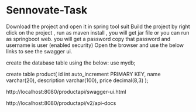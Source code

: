 # Sennovate-Task

Download the project and open it in spring tool suit
Build the project by right click on the project , run as  maven install , you will get jar file or you can run as springboot web. 
you will get a password copy that password and  username is user  (enabled security)
Open the browser and use the below links to see the swagger ui.

create the database table using the below:
use mydb;

create table product(
id int auto_increment PRIMARY KEY,
name varchar(20),
description varchar(100),
price decimal(8,3) 
);



http://localhost:8080/productapi/swagger-ui.html

http://localhost:8080/productapi/v2/api-docs
